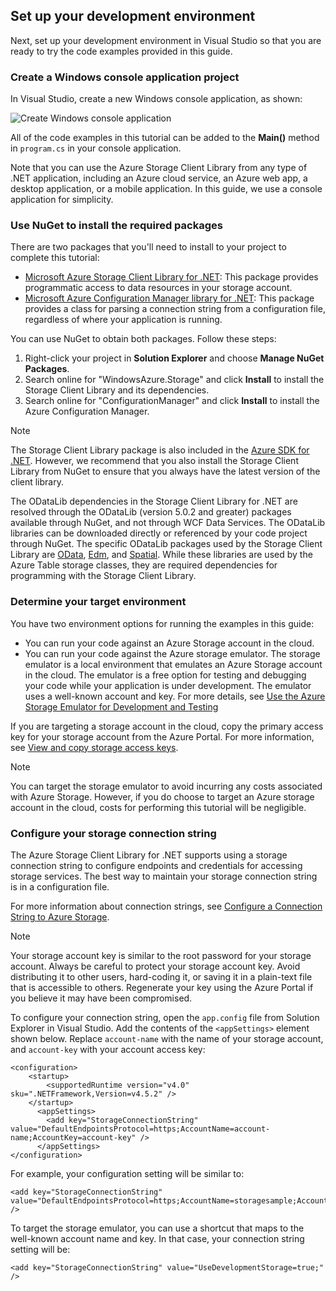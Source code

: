 ## Set up your development environment
Next, set up your development environment in Visual Studio so that you are ready to try the code examples provided in this guide.

### Create a Windows console application project
In Visual Studio, create a new Windows console application, as shown:

![Create Windows console application](./media/storage-development-environment-include/storage-development-environment-include-1.png)

All of the code examples in this tutorial can be added to the **Main()** method in `program.cs` in your console application.

Note that you can use the Azure Storage Client Library from any type of .NET application, including an Azure cloud service, an Azure web app, a desktop application, or a mobile application. In this guide, we use a console application for simplicity.

### Use NuGet to install the required packages
There are two packages that you'll need to install to your project to complete this tutorial:

* [Microsoft Azure Storage Client Library for .NET](https://www.nuget.org/packages/WindowsAzure.Storage/): This package provides programmatic access to data resources in your storage account.
* [Microsoft Azure Configuration Manager library for .NET](https://www.nuget.org/packages/Microsoft.WindowsAzure.ConfigurationManager/): This package provides a class for parsing a connection string from a configuration file, regardless of where your application is running.

You can use NuGet to obtain both packages. Follow these steps:

1. Right-click your project in **Solution Explorer** and choose **Manage NuGet Packages**.
2. Search online for "WindowsAzure.Storage" and click **Install** to install the Storage Client Library and its dependencies.
3. Search online for "ConfigurationManager" and click **Install** to install the Azure Configuration Manager.

> [!NOTE]
> The Storage Client Library package is also included in the [Azure SDK for .NET](https://azure.microsoft.com/downloads/). However, we recommend that you also install the Storage Client Library from NuGet to ensure that you always have the latest version of the client library.
> 
> The ODataLib dependencies in the Storage Client Library for .NET are resolved through the ODataLib (version 5.0.2 and greater) packages available through NuGet, and not through WCF Data Services. The ODataLib libraries can be downloaded directly or referenced by your code project through NuGet. The specific ODataLib packages used by the Storage Client Library are [OData](http://nuget.org/packages/Microsoft.Data.OData/5.0.2), [Edm](http://nuget.org/packages/Microsoft.Data.Edm/5.0.2), and [Spatial](http://nuget.org/packages/System.Spatial/5.0.2). While these libraries are used by the Azure Table storage classes, they are required dependencies for programming with the Storage Client Library.
> 
> 

### Determine your target environment
You have two environment options for running the examples in this guide:

* You can run your code against an Azure Storage account in the cloud. 
* You can run your code against the Azure storage emulator. The storage emulator is a local environment that emulates an Azure Storage account in the cloud. The emulator is a free option for testing and debugging your code while your application is under development. The emulator uses a well-known account and key. For more details, see [Use the Azure Storage Emulator for Development and Testing](../articles/storage/storage-use-emulator.md)

If you are targeting a storage account in the cloud, copy the primary access key for your storage account from the Azure Portal. For more information, see [View and copy storage access keys](../articles/storage/storage-create-storage-account.md#view-and-copy-storage-access-keys).

> [!NOTE]
> You can target the storage emulator to avoid incurring any costs associated with Azure Storage. However, if you do choose to target an Azure storage account in the cloud, costs for performing this tutorial will be negligible.
> 
> 

### Configure your storage connection string
The Azure Storage Client Library for .NET supports using a storage connection string to configure endpoints and credentials for accessing storage services. The best way to maintain your storage connection string is in a configuration file. 

For more information about connection strings, see [Configure a Connection String to Azure Storage](../articles/storage/storage-configure-connection-string.md).

> [!NOTE]
> Your storage account key is similar to the root password for your storage account. Always be careful to protect your storage account key. Avoid distributing it to other users, hard-coding it, or saving it in a plain-text file that is accessible to others. Regenerate your key using the Azure Portal if you believe it may have been compromised.
> 
> 

To configure your connection string, open the `app.config` file from Solution Explorer in Visual Studio. Add the contents of the `<appSettings>` element shown below. Replace `account-name` with the name of your storage account, and `account-key` with your account access key:

    <configuration>
        <startup> 
            <supportedRuntime version="v4.0" sku=".NETFramework,Version=v4.5.2" />
        </startup>
          <appSettings>
            <add key="StorageConnectionString" value="DefaultEndpointsProtocol=https;AccountName=account-name;AccountKey=account-key" />
          </appSettings>
    </configuration>

For example, your configuration setting will be similar to:

    <add key="StorageConnectionString" value="DefaultEndpointsProtocol=https;AccountName=storagesample;AccountKey=nYV0gln6fT7mvY+rxu2iWAEyzPKITGkhM88J8HUoyofvK7C6fHcZc2kRZp6cKgYRUM74lHI84L50Iau1+9hPjB==" />

To target the storage emulator, you can use a shortcut that maps to the well-known account name and key. In that case, your connection string setting will be:

    <add key="StorageConnectionString" value="UseDevelopmentStorage=true;" />

